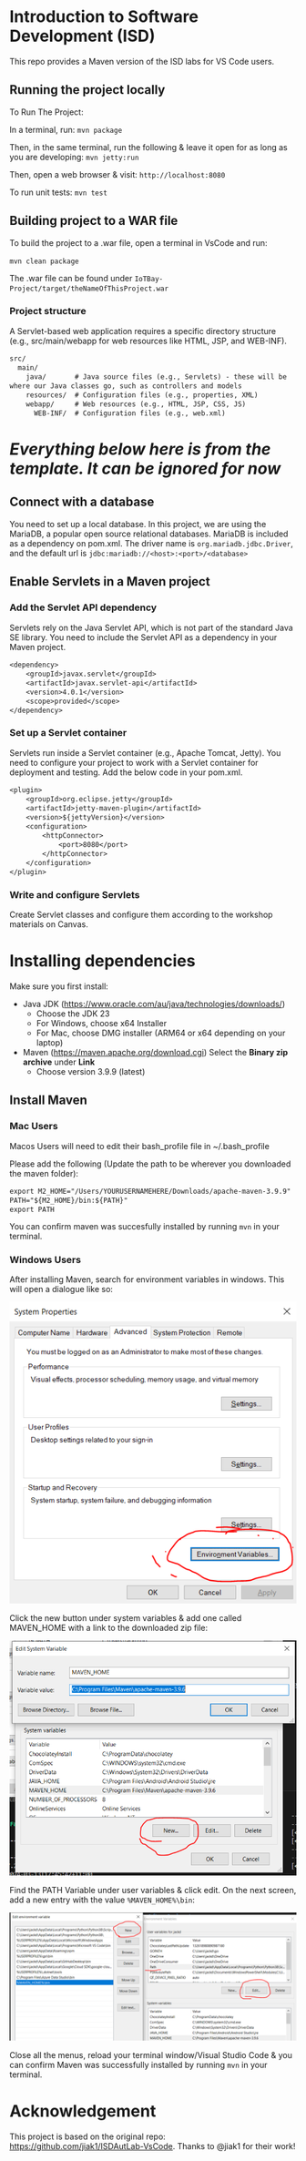# Introduction to Software Development (ISD)

This repo provides a Maven version of the ISD labs for VS Code users.

## Running the project locally

To Run The Project:

In a terminal, run:
`mvn package`

Then, in the same terminal, run the following & leave it open for as long as you are developing:
`mvn jetty:run`

Then, open a web browser & visit: `http://localhost:8080`

To run unit tests: `mvn test`

## Building project to a WAR file

To build the project to a .war file, open a terminal in VsCode and run:

`mvn clean package`

The .war file can be found under `IoTBay-Project/target/theNameOfThisProject.war`

### Project structure

A Servlet-based web application requires a specific directory structure (e.g., src/main/webapp for web resources like HTML, JSP, and WEB-INF).

```
src/
  main/
    java/       # Java source files (e.g., Servlets) - these will be where our Java classes go, such as controllers and models
    resources/  # Configuration files (e.g., properties, XML)
    webapp/     # Web resources (e.g., HTML, JSP, CSS, JS)
      WEB-INF/  # Configuration files (e.g., web.xml)
```

# ***Everything below here is from the template. It can be ignored for now***

## Connect with a database
You need to set up a local database. In this project, we are using the MariaDB, a popular open source relational databases. MariaDB is included as a dependency on pom.xml. The driver name is ```org.mariadb.jdbc.Driver```, and the default url is ```jdbc:mariadb://<host>:<port>/<database>```

## Enable Servlets in a Maven project

### Add the Servlet API dependency

Servlets rely on the Java Servlet API, which is not part of the standard Java SE library. You need to include the Servlet API as a dependency in your Maven project.

```
<dependency>
    <groupId>javax.servlet</groupId>
    <artifactId>javax.servlet-api</artifactId>
    <version>4.0.1</version>
    <scope>provided</scope>
</dependency>
```

### Set up a Servlet container

Servlets run inside a Servlet container (e.g., Apache Tomcat, Jetty). You need to configure your project to work with a Servlet container for deployment and testing. Add the below code in your pom.xml.

```
<plugin>
    <groupId>org.eclipse.jetty</groupId>
    <artifactId>jetty-maven-plugin</artifactId>
    <version>${jettyVersion}</version>
    <configuration>
        <httpConnector>
            <port>8080</port>
        </httpConnector>
    </configuration>
</plugin>
```

### Write and configure Servlets

Create Servlet classes and configure them according to the workshop materials on Canvas.

# Installing dependencies

Make sure you first install:

- Java JDK (https://www.oracle.com/au/java/technologies/downloads/)
    - Choose the JDK 23
    - For Windows, choose x64 Installer
    - For Mac, choose DMG installer (ARM64 or x64 depending on your laptop)
- Maven (https://maven.apache.org/download.cgi) Select the **Binary zip archive** under **Link**
    - Choose version 3.9.9 (latest)

## Install Maven

### Mac Users

Macos Users will need to edit their bash_profile file in ~/.bash_profile

Please add the following (Update the path to be wherever you downloaded the maven folder):

```
export M2_HOME="/Users/YOURUSERNAMEHERE/Downloads/apache-maven-3.9.9"
PATH="${M2_HOME}/bin:${PATH}"
export PATH
```

You can confirm maven was succesfully installed by running `mvn` in your terminal.

### Windows Users

After installing Maven, search for environment variables in windows. This will open a dialogue like so:

![Alt text](images/env.PNG?raw=true 'Environment Variables')

Click the new button under system variables & add one called MAVEN_HOME with a link to the downloaded zip file:

![Alt text](images/systemvar.PNG?raw=true 'Environment Variables')

Find the PATH Variable under user variables & click edit. On the next screen, add a new entry with the value `%MAVEN_HOME%\bin`:

![Alt text](images/uservar.PNG?raw=true 'User Variables')

Close all the menus, reload your terminal window/Visual Studio Code & you can confirm Maven was successfully installed by running `mvn` in your terminal.

# Acknowledgement
This project is based on the original repo: https://github.com/jiak1/ISDAutLab-VsCode. Thanks to @jiak1 for their work!
